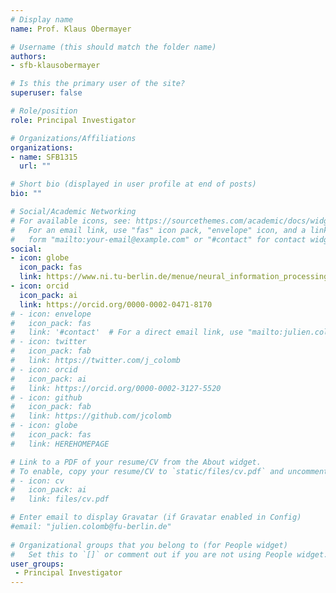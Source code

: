 ```yaml
---
# Display name
name: Prof. Klaus Obermayer

# Username (this should match the folder name)
authors:
- sfb-klausobermayer

# Is this the primary user of the site?
superuser: false

# Role/position
role: Principal Investigator

# Organizations/Affiliations
organizations:
- name: SFB1315
  url: ""

# Short bio (displayed in user profile at end of posts)
bio: ""

# Social/Academic Networking
# For available icons, see: https://sourcethemes.com/academic/docs/widgets/#icons
#   For an email link, use "fas" icon pack, "envelope" icon, and a link in the
#   form "mailto:your-email@example.com" or "#contact" for contact widget.
social:
- icon: globe 
  icon_pack: fas 
  link: https://www.ni.tu-berlin.de/menue/neural_information_processing_group/
- icon: orcid 
  icon_pack: ai 
  link: https://orcid.org/0000-0002-0471-8170
# - icon: envelope
#   icon_pack: fas
#   link: '#contact'  # For a direct email link, use "mailto:julien.colomb@fu-berlin.de".
# - icon: twitter
#   icon_pack: fab
#   link: https://twitter.com/j_colomb
# - icon: orcid
#   icon_pack: ai
#   link: https://orcid.org/0000-0002-3127-5520
# - icon: github
#   icon_pack: fab
#   link: https://github.com/jcolomb
# - icon: globe
#   icon_pack: fas
#   link: HEREHOMEPAGE  

# Link to a PDF of your resume/CV from the About widget.
# To enable, copy your resume/CV to `static/files/cv.pdf` and uncomment the lines below.  
# - icon: cv
#   icon_pack: ai
#   link: files/cv.pdf

# Enter email to display Gravatar (if Gravatar enabled in Config)
#email: "julien.colomb@fu-berlin.de"
  
# Organizational groups that you belong to (for People widget)
#   Set this to `[]` or comment out if you are not using People widget.  
user_groups:
 - Principal Investigator
---
```



